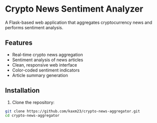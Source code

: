 # Crypto News Sentiment Analyzer

A Flask-based web application that aggregates cryptocurrency news and performs sentiment analysis.

## Features

- Real-time crypto news aggregation
- Sentiment analysis of news articles
- Clean, responsive web interface
- Color-coded sentiment indicators
- Article summary generation

## Installation

1. Clone the repository:
```bash
git clone https://github.com/kaxm23/crypto-news-aggregator.git
cd crypto-news-aggregator